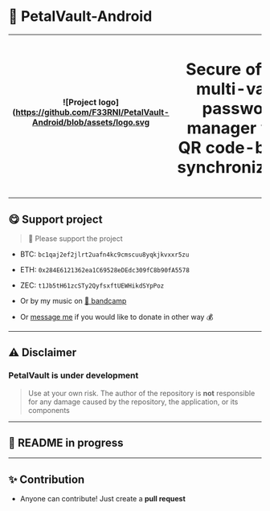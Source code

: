 # 🌸 PetalVault-Android

| ![Project logo](https://github.com/F33RNI/PetalVault-Android/blob/assets/logo.svg | <h1>Secure offline multi-vault password manager with QR code-based synchronization</h1> |
|-----------------------------------------------------------------------------------|:---------------------------------------------------------------------------------------:|

----------

## 😋 Support project

> 💜 Please support the project

- BTC: `bc1qaj2ef2jlrt2uafn4kc9cmscuu8yqkjkvxxr5zu`
- ETH: `0x284E6121362ea1C69528eDEdc309fC8b90fA5578`
- ZEC: `t1Jb5tH61zcSTy2QyfsxftUEWHikdSYpPoz`

- Or by my music on [🔷 bandcamp](https://f3rni.bandcamp.com/)

- Or [message me](https://t.me/f33rni) if you would like to donate in other way 💰

----------

## ⚠️ Disclaimer

### PetalVault is under development

> Use at your own risk. The author of the repository is **not** responsible for any damage caused by the repository, the
> application, or its components

----------

## 🚧 README in progress
----------

## ✨ Contribution

- Anyone can contribute! Just create a **pull request**
